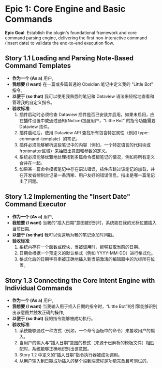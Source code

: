 # Epic 1: Core Engine and Basic Commands

**Epic Goal**: Establish the plugin's foundational framework and core command parsing engine, delivering the first non-interactive command (insert date) to validate the end-to-end execution flow.

## Story 1.1 Loading and Parsing Note-Based Command Templates

- **作为一个 (As a)** 用户,
- **我想要 (I want)** 在一篇或多篇普通的 Obsidian 笔记中定义我的 "Little Bot" 指令,
- **以便于 (so that)** 我可以使用我熟悉的笔记和 Dataview 语法来轻松地查看和管理我的自定义指令。
- **验收标准**:
  1. 插件启动时必须检查 Dataview 插件是否已安装并启用。如果未启用，应在插件设置中或通过通知(Notice)提醒用户，"Little Bot" 的指令功能需要 Dataview 插件。
  2. 插件启动后，使用 Dataview API 查找所有包含特定属性（例如 type:: command-template）的笔记。
  3. 插件必须能够解析这些笔记中的内容（例如，一个特定语言的代码块或 frontmatter区域）来抽取出意图和参数的定义。
  4. 系统必须能够优雅地处理找到多篇命令模板笔记的情况，例如将所有定义合并在一起。
  5. 如果某一篇命令模板笔记中存在语法错误，插件应跳过该笔记的加载，并在开发者控制台记录一条清晰、用户友好的错误信息，指出是哪一篇笔记出了问题。

## Story 1.2 Implementing the "Insert Date" Command Executor

- **作为一个 (As a)** 用户,
- **我想要 (I want)** 当我的“插入日期”意图被识别时，系统能在我的光标位置插入当前日期,
- **以便于 (so that)** 我可以快速地为我的笔记添加时间戳。
- **验收标准**:
  1. 系统内存在一个函数或模块，当被调用时，能够获取当前的日期。
  2. 日期会根据一个预定义的默认格式（例如 YYYY-MM-DD）进行格式化。
  3. 格式化后的日期字符串被正确地插入到当前激活的编辑器中的光标所在位置。

## Story 1.3 Connecting the Core Intent Engine with Individual Commands

- **作为一个 (As a)** 用户,
- **我想要 (I want)** 当我输入用于插入日期的指令时，“Little Bot”的引擎能够识别出该意图并触发正确的操作,
- **以便于 (so that)** 我的指令能够被成功执行。
- **验收标准**:
  1. 系统能够通过一种方式（例如，一个命令面板中的命令）来接收用户的输入。
  2. 当用户的输入与“插入日期”意图的模式（来源于已解析的模板文件）相匹配时，系统能够正确地识别出该意图。
  3. Story 1.2 中定义的“插入日期”指令执行器被成功调用。
  4. 从用户输入到日期成功插入的整个端到端流程是功能完备且可测试的。
